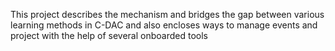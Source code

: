 This project describes the mechanism and bridges the gap between various learning methods in C-DAC and also encloses ways to manage events and project with the help of several onboarded tools
